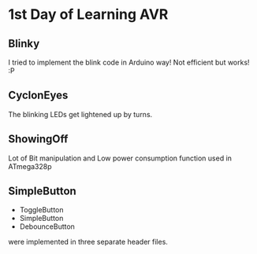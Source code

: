 # 1st Day of Learning AVR

## Blinky

I tried to implement the blink code in Arduino way! Not efficient but works! :P 

## CyclonEyes

The blinking LEDs get lightened up by turns.

## ShowingOff

Lot of Bit manipulation and Low power consumption function used in ATmega328p

## SimpleButton
* ToggleButton
* SimpleButton
* DebounceButton

were implemented in three separate header files.
